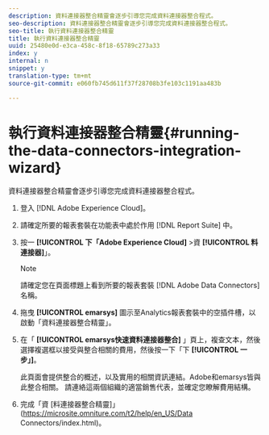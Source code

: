 ```yaml
---
description: 資料連接器整合精靈會逐步引導您完成資料連接器整合程式。
seo-description: 資料連接器整合精靈會逐步引導您完成資料連接器整合程式。
seo-title: 執行資料連接器整合精靈
title: 執行資料連接器整合精靈
uuid: 25480e0d-e3ca-458c-8f18-65789c273a33
index: y
internal: n
snippet: y
translation-type: tm+mt
source-git-commit: e060fb745d611f37f28708b3fe103c1191aa483b

---
```



# 執行資料連接器整合精靈{#running-the-data-connectors-integration-wizard}

資料連接器整合精靈會逐步引導您完成資料連接器整合程式。

1. 登入 [!DNL Adobe Experience Cloud]。
1. 請確定所要的報表套裝在功能表中處於作用 [!DNL Report Suite] 中。
1. 按一 **[!UICONTROL 下「Adobe Experience Cloud]** &gt;資 **[!UICONTROL 料連接器]**」。

   >[!NOTE]
   >
   >請確定您在頁面標題上看到所要的報表套裝 [!DNL Adobe Data Connectors] 名稱。

1. 拖曳 **[!UICONTROL emarsys]** 圖示至Analytics報表套裝中的空插件槽，以啟動「資料連接器整合精靈」。
1. 在「 **[!UICONTROL emarsys快速資料連接器整合]** 」頁上，複查文本，然後選擇複選框以接受與整合相關的費用，然後按一下「下 **[!UICONTROL 一步」]**。

   此頁面會提供整合的概述，以及實用的相關資訊連結。Adobe和emarsys皆與此整合相關。 請連絡這兩個組織的適當銷售代表，並確定您瞭解費用結構。
1. 完成「資 [料連接器整合精靈]」(https://microsite.omniture.com/t2/help/en_US/Data Connectors/index.html)。
